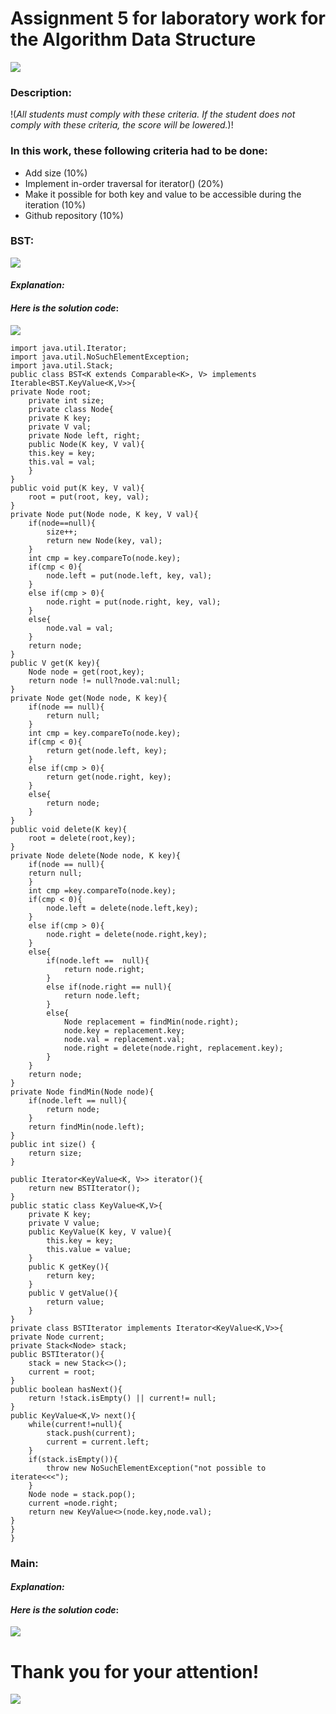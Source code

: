 # **Assignment 5 for  laboratory work for the Algorithm Data Structure**
![](https://avatars.mds.yandex.net/i?id=40ca56b5c7ffd82a8eb38eece9902350d20bf59c-7757111-images-thumbs&n=13)
### Description:
!(*All students must comply with these criteria. If the student does not comply with these criteria, the score will be lowered.*)!
### In this work, these following criteria had to be done:
* Add size (10%)
* Implement in-order traversal for iterator() (20%)
* Make it possible for both key and value to be accessible during the iteration (10%)
* Github repository (10%)
### BST:
![](https://avatars.mds.yandex.net/i?id=9031d8c7d532e00630f84cc9f86f312ef0808b1d-9203641-images-thumbs&n=13)
#### *Explanation:*

#### *Here is the solution code*:
![](https://cbgd.ask.fm/fd3/71a30/7839/4756/8b72/0d5fc8e2f2c4/original/421914.jpg)
    
    import java.util.Iterator;
    import java.util.NoSuchElementException;
    import java.util.Stack;
    public class BST<K extends Comparable<K>, V> implements Iterable<BST.KeyValue<K,V>>{
    private Node root;
        private int size;
        private class Node{
        private K key;
        private V val;
        private Node left, right;
        public Node(K key, V val){
        this.key = key;
        this.val = val;
        }
    }
    public void put(K key, V val){
        root = put(root, key, val);
    }
    private Node put(Node node, K key, V val){
        if(node==null){
            size++;
            return new Node(key, val);
        }
        int cmp = key.compareTo(node.key);
        if(cmp < 0){
            node.left = put(node.left, key, val);
        }
        else if(cmp > 0){
            node.right = put(node.right, key, val);
        }
        else{
            node.val = val;
        }
        return node;
    }
    public V get(K key){
        Node node = get(root,key);
        return node != null?node.val:null;
    }
    private Node get(Node node, K key){
        if(node == null){
            return null;
        }
        int cmp = key.compareTo(node.key);
        if(cmp < 0){
            return get(node.left, key);
        }
        else if(cmp > 0){
            return get(node.right, key);
        }
        else{
            return node;
        }
    }
    public void delete(K key){
        root = delete(root,key);
    }
    private Node delete(Node node, K key){
        if(node == null){
        return null;
        }
        int cmp =key.compareTo(node.key);
        if(cmp < 0){
            node.left = delete(node.left,key);
        }
        else if(cmp > 0){
            node.right = delete(node.right,key);
        }
        else{
            if(node.left ==  null){
                return node.right;
            }
            else if(node.right == null){
                return node.left;
            }
            else{
                Node replacement = findMin(node.right);
                node.key = replacement.key;
                node.val = replacement.val;
                node.right = delete(node.right, replacement.key);
            }
        }
        return node;
    }
    private Node findMin(Node node){
        if(node.left == null){
            return node;
        }
        return findMin(node.left);
    }
    public int size() {
        return size;
    }
    
    public Iterator<KeyValue<K, V>> iterator(){
        return new BSTIterator();
    }
    public static class KeyValue<K,V>{
        private K key;
        private V value;
        public KeyValue(K key, V value){
            this.key = key;
            this.value = value;
        }
        public K getKey(){
            return key;
        }
        public V getValue(){
            return value;
        }
    }
    private class BSTIterator implements Iterator<KeyValue<K,V>>{
    private Node current;
    private Stack<Node> stack;
    public BSTIterator(){
        stack = new Stack<>();
        current = root;
    }
    public boolean hasNext(){
        return !stack.isEmpty() || current!= null;
    }
    public KeyValue<K,V> next(){
        while(current!=null){
            stack.push(current);
            current = current.left;
        }
        if(stack.isEmpty()){
            throw new NoSuchElementException("not possible to iterate<<<");
        }
        Node node = stack.pop();
        current =node.right;
        return new KeyValue<>(node.key,node.val);
    }
    }
    }

### Main:
#### *Explanation:*


#### *Here is the solution code*:
![](https://cbgd.ask.fm/fd3/71a30/7839/4756/8b72/0d5fc8e2f2c4/original/421914.jpg)
# Thank you for your attention!
![](https://avatars.mds.yandex.net/i?id=105671dd507f4ea050cf9b71a6c1a7e4-5312571-images-thumbs&n=13)

